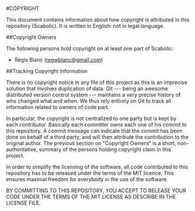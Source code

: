 #COPYRIGHT

This document contains information about how copyright is attributed in this
repository (Scabolic). It is written in English: not in legal language.

##Copyright Owners

The following persons hold copyright on at least one part of Scabolic:

* Régis Blanc (regwblanc@gmail.com)

##Tracking Copyright Information

There is no copyright notice in any file of this project as this is an
imprecise solution that involves duplication of data. Git --- being an
awesome distributed version control system --- maintains a very
precise history of who changed what and when. We thus rely entirely
on Git to track all information related to owners of code part.

In particular, the copyright is not centralized to one party but is kept by
each contributor. Basically each committer owns each one of his commit to this
repository. A commit message can indicate that the commit has been done on
behalf of a third party, and will then attribute the contribution to the
original author. The previous section on "Copyright Owners" is a short,
non-authoritative, summary of the persons holding copyright claim in this
project.

In order to simplify the licensing of the software, all code contributed to
this repository has to be released under the terms of the MIT licence. This
ensures maximal freedom for everybody in the use of the software.

BY COMMITTING TO THIS REPOSITORY, YOU ACCEPT TO RELEASE YOUR CODE UNDER
THE TERMS OF THE MIT LICENSE AS DESCRIBE IN THE LICENSE FILE.
